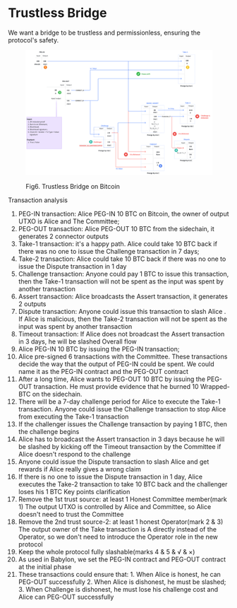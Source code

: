 # Trustless Bridge

We want a bridge to be trustless and permissionless, ensuring the protocol's safety.

<figure><img src="../.gitbook/assets/image (8).png" alt=""><figcaption><p>Fig6. Trustless Bridge on Bitcoin</p></figcaption></figure>

Transaction analysis
1. PEG-IN transaction: Alice PEG-IN 10 BTC on Bitcoin, the owner of output UTXO is Alice and The Committee;
2. PEG-OUT transaction: Alice PEG-OUT 10 BTC from the sidechain, it generates 2 connector outputs
3. Take-1 transaction: it's a happy path. Alice could take 10 BTC back if there was no one to issue the Challenge transaction in 7 days;
4. Take-2 transaction: Alice could take 10 BTC back if there was no one to issue the Dispute transaction in 1 day
5. Challenge transaction: Anyone could pay 1 BTC to issue this transaction, then the Take-1 transaction will not be spent as the input was spent by another transaction
6. Assert transaction: Alice broadcasts the Assert transaction, it generates 2 outputs
7. Dispute transaction: Anyone could issue this transaction to slash Alice . If Alice is malicious, then the Take-2 transaction will not be spent as the input was spent by another transaction
8. Timeout transaction: If Alice does not broadcast the Assert transaction in 3 days, he will be slashed
Overall flow
1. Alice PEG-IN 10 BTC by issuing the PEG-IN transaction;
2. Alice pre-signed 6 transactions with the Committee. These transactions decide the way that the output of PEG-IN could be spent. We could name it as the PEG-IN contract and the PEG-OUT contract
3. After a long time, Alice wants to PEG-OUT 10 BTC by issuing the PEG-OUT transaction. He must provide evidence that he burned 10 Wrapped-BTC on the sidechain.
4. There will be a 7-day challenge period for Alice to execute the Take-1 transaction. Anyone could issue the Challenge transaction to stop Alice from executing the Take-1 transaction
5. If the challenger issues the Challenge transaction by paying 1 BTC, then the challenge begins
6. Alice has to broadcast the Assert transaction in 3 days because he will be slashed by kicking off the Timeout transaction by the Committee if Alice doesn't respond to the challenge
7. Anyone could issue the Dispute transaction to slash Alice and get rewards if Alice really gives a wrong claim
8. If there is no one to issue the Dispute transaction in 1 day, Alice executes the Take-2 transaction to take 10 BTC back and the challenger loses his 1 BTC 
Key points clarification
1. Remove the 1st trust source: at least 1 Honest Committee member(mark 1)
The output UTXO is controlled by Alice and Committee, so Alice doesn't need to trust the Committee
2. Remove the 2nd trust source-2: at least 1 honest Operator(mark 2 & 3)
The output owner of the Take transaction is A directly instead of the Operator, so we don't need to introduce the Operator role in the new protocol
3. Keep the whole protocol fully slashable(marks 4 & 5 & √ & ×)
  1. As used in Babylon, we set the PEG-IN contract and PEG-OUT contract at the initial phase
  2. These transactions could ensure that:
    1. When Alice is honest, he can PEG-OUT successfully
    2. When Alice is dishonest, he must be slashed;
    3. When Challenge is dishonest, he must lose his challenge cost and Alice can PEG-OUT successfully